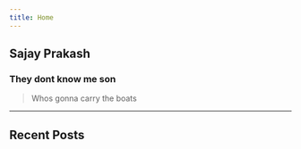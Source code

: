 ```yaml
---
title: Home
---
```


## Sajay Prakash

### They dont know me son

> Whos gonna carry the boats

---

## Recent Posts
